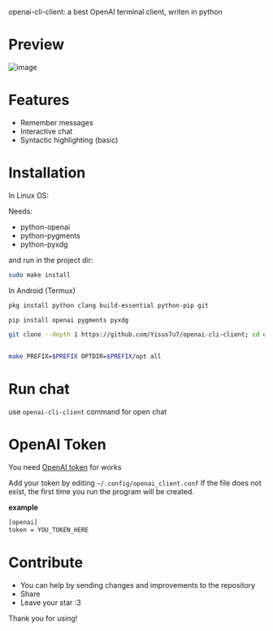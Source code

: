 openai-cli-client: a best OpenAI terminal client, writen in python

# Preview
![image](https://user-images.githubusercontent.com/64093255/218856689-2449f1b5-8724-4693-9bef-e2beaa915a59.png)


# Features
- Remember messages
- Interactive chat
- Syntactic highlighting (basic)

# Installation

In Linux OS:

Needs:

- python-openai
- python-pygments
- python-pyxdg

and run in the project dir:

```bash
sudo make install

```

In Android (Termux)

```bash
pkg install python clang build-essential python-pip git
```

```bash
pip install openai pygments pyxdg

```

```bash
git clone --depth 1 https://github.com/Yisus7u7/openai-cli-client; cd openai-cli-client

```

```bash

make PREFIX=$PREFIX OPTDIR=$PREFIX/opt all
```
# Run chat

use `openai-cli-client` command for open chat

# OpenAI Token

You need [OpenAI token](https://platform.openai.com/docs/introduction/tokens) for works

Add your token by editing `~/.config/openai_client.conf`
If the file does not exist, the first time you run the program will be created.

**example**

```bash
[openai]
token = YOU_TOKEN_HERE
```

# Contribute

- You can help by sending changes and improvements to the repository
- Share 
- Leave your star :3

Thank you for using!

